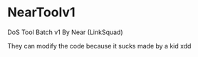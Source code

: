 # NearToolv1
DoS Tool Batch v1 By Near (LinkSquad)

They can modify the code because it sucks made by a kid xdd
